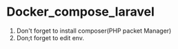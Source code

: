 # Docker_compose_laravel
1. Don't forget to install composer(PHP packet Manager)
2. Don;t forget to edit env.
